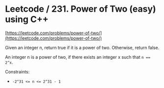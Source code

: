 # Leetcode / 231. Power of Two (easy) using C++

[https://leetcode.com/problems/power-of-two/](https://leetcode.com/problems/power-of-two/)

Given an integer n, return true if it is a power of two. Otherwise, return false.

An integer n is a power of two, if there exists an integer x such that `n == 2^x`.

Constraints:

- `-2^31 <= n <= 2^31 - 1`
